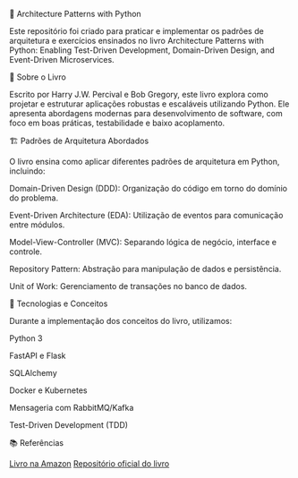 📖 Architecture Patterns with Python

Este repositório foi criado para praticar e implementar os padrões de arquitetura e exercícios ensinados no livro Architecture Patterns with Python: Enabling Test-Driven Development, Domain-Driven Design, and Event-Driven Microservices.

📌 Sobre o Livro

Escrito por Harry J.W. Percival e Bob Gregory, este livro explora como projetar e estruturar aplicações robustas e escaláveis utilizando Python. Ele apresenta abordagens modernas para desenvolvimento de software, com foco em boas práticas, testabilidade e baixo acoplamento.

🏗️ Padrões de Arquitetura Abordados

O livro ensina como aplicar diferentes padrões de arquitetura em Python, incluindo:

Domain-Driven Design (DDD): Organização do código em torno do domínio do problema.

Event-Driven Architecture (EDA): Utilização de eventos para comunicação entre módulos.

Model-View-Controller (MVC): Separando lógica de negócio, interface e controle.

Repository Pattern: Abstração para manipulação de dados e persistência.

Unit of Work: Gerenciamento de transações no banco de dados.

🚀 Tecnologias e Conceitos

Durante a implementação dos conceitos do livro, utilizamos:

Python 3

FastAPI e Flask

SQLAlchemy

Docker e Kubernetes

Mensageria com RabbitMQ/Kafka

Test-Driven Development (TDD)


📚 Referências

[Livro na Amazon](https://www.amazon.com.br/dp/1492052205?ref=ppx_yo2ov_dt_b_fed_asin_title)
[Repositório oficial do livro](https://github.com/cosmicpython/code/branches/all)
